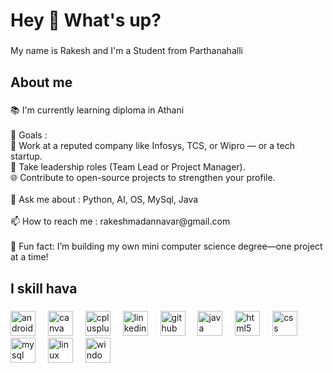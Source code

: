 <h1 align="left">Hey 👋 What's up?</h1>

###

<p align="left">My name is Rakesh and I'm a Student from Parthanahalli</p>

###

<h2 align="left">About me</h2>

###

<p align="left">📚 I'm currently learning diploma in Athani<br><br>🎯 Goals : <br>🧩 Work at a reputed company like Infosys, TCS, or Wipro — or a tech startup.<br>💼 Take leadership roles (Team Lead or Project Manager).<br>🌐 Contribute to open-source projects to strengthen your profile.<br><br>💬 Ask me about : Python, AI, OS, MySql, Java<br><br>📫 How to reach me : rakeshmadannavar@gmail.com<br><br>🎲 Fun fact: I’m building my own mini computer science degree—one project at a time!</p>

###

<h2 align="left">I skill hava</h2>

###

<div align="left">
  <img src="https://cdn.simpleicons.org/android/3DDC84" height="40" alt="android logo"  />
  <img width="12" />
  <img src="https://cdn.simpleicons.org/canva/00C4CC" height="40" alt="canva logo"  />
  <img width="12" />
  <img src="https://cdn.simpleicons.org/c++/00599C" height="40" alt="cplusplus logo"  />
  <img width="12" />
  <img src="https://skillicons.dev/icons?i=linkedin" height="40" alt="linkedin logo"  />
  <img width="12" />
  <img src="https://skillicons.dev/icons?i=github" height="40" alt="github logo"  />
  <img width="12" />
  <img src="https://skillicons.dev/icons?i=java" height="40" alt="java logo"  />
  <img width="12" />
  <img src="https://cdn.simpleicons.org/html5/E34F26" height="40" alt="html5 logo"  />
  <img width="12" />
  <img src="https://cdn.simpleicons.org/css/1572B6" height="40" alt="css logo"  />
  <img width="12" />
  <img src="https://cdn.jsdelivr.net/gh/devicons/devicon/icons/mysql/mysql-original.svg" height="40" alt="mysql logo"  />
  <img width="12" />
  <img src="https://cdn.jsdelivr.net/gh/devicons/devicon/icons/linux/linux-original.svg" height="40" alt="linux logo"  />
  <img width="12" />
  <img src="https://cdn.jsdelivr.net/gh/devicons/devicon/icons/windows8/windows8-original.svg" height="40" alt="windows8 logo"  />
</div>

###
